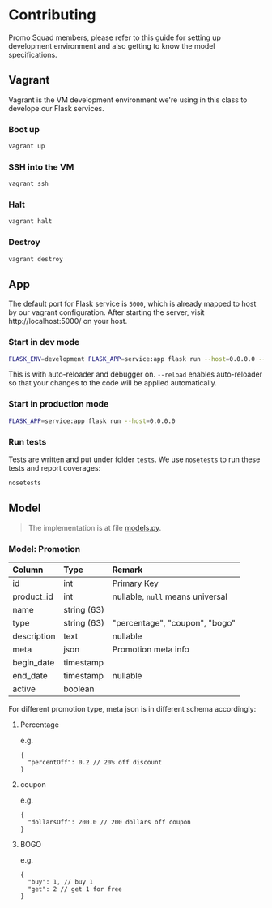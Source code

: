 # Contributing

Promo Squad members, please refer to this guide for setting up development environment and also getting to know the model specifications.

## Vagrant

Vagrant is the VM development environment we're using in this class to develope our Flask services.

### Boot up

```bash
vagrant up
```

### SSH into the VM

```bash
vagrant ssh
```

### Halt

```bash
vagrant halt
```

### Destroy

```bash
vagrant destroy
```

## App

The default port for Flask service is `5000`, which is already mapped to host by our vagrant configuration. After starting the server, visit http://localhost:5000/ on your host.

### Start in dev mode

```bash
FLASK_ENV=development FLASK_APP=service:app flask run --host=0.0.0.0 --reload --debugger
```

This is with auto-reloader and debugger on. `--reload` enables auto-reloader so that your changes to the code will be applied automatically.

### Start in production mode

```bash
FLASK_APP=service:app flask run --host=0.0.0.0
```

### Run tests

Tests are written and put under folder `tests`. We use `nosetests` to run these tests and report coverages:

```bash
nosetests
```

## Model

> The implementation is at file [models.py](./service/models.py).

### Model: Promotion

| Column      | Type        | Remark                           |
| :---------- | :---------- | :------------------------------- |
| id          | int         | Primary Key                      |
| product_id  | int         | nullable, `null` means universal |
| name        | string (63) |                                  |
| type        | string (63) | "percentage", "coupon", "bogo"   |
| description | text        | nullable                         |
| meta        | json        | Promotion meta info              |
| begin_date  | timestamp   |                                  |
| end_date    | timestamp   | nullable                         |
| active      | boolean     |                                  |

For different promotion type, meta json is in different schema accordingly:

1. Percentage

   e.g.

   ```jsonc
   {
     "percentOff": 0.2 // 20% off discount
   }
   ```

2. coupon

   e.g.

   ```jsonc
   {
     "dollarsOff": 200.0 // 200 dollars off coupon
   }
   ```

3. BOGO

   e.g.

   ```jsonc
   {
     "buy": 1, // buy 1
     "get": 2 // get 1 for free
   }
   ```
